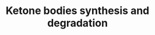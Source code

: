 ---
annotations:
- id: PW:0000069
  parent: classic metabolic pathway
  type: Pathway Ontology
  value: ketone bodies metabolic pathway
- id: PW:0000776
  parent: classic metabolic pathway
  type: Pathway Ontology
  value: ketone bodies biosynthetic pathway
- id: PW:0000777
  parent: classic metabolic pathway
  type: Pathway Ontology
  value: ketone bodies degradation pathway
authors:
- MaintBot
- Thomas
- Khanspers
- Ddigles
- Mkutmon
- Egonw
- Eweitz
description: 'Ketone bodies are three water-soluble compounds that are produced as
  by-products when fatty acids are broken down for energy in the liver and kidney.
  They are used as a source of energy in the heart and brain. In the brain, they are
  a vital source of energy during fasting.  Source: [[wikipedia:Ketone_bodies|Wikipedia]]'
last-edited: 2021-05-21
organisms:
- Bos taurus
redirect_from:
- /index.php/Pathway:WP1015
- /instance/WP1015
- /instance/WP1015_r117614
revision: r117614
schema-jsonld:
- '@context': https://schema.org/
  '@id': https://wikipathways.github.io/pathways/WP1015.html
  '@type': Dataset
  creator:
    '@type': Organization
    name: WikiPathways
  description: 'Ketone bodies are three water-soluble compounds that are produced
    as by-products when fatty acids are broken down for energy in the liver and kidney.
    They are used as a source of energy in the heart and brain. In the brain, they
    are a vital source of energy during fasting.  Source: [[wikipedia:Ketone_bodies|Wikipedia]]'
  keywords:
  - 3-Hydroxy-3-methylglutaryl-CoA
  - 3-Hydroxy-butyrate
  - ACAT1
  - Acetoacetate
  - Acetoacetyl-CoA
  - Acetyl-CoA
  - BDH1
  - HMGCL
  - HMGCS2
  - OXCT1
  license: CC0
  name: Ketone bodies synthesis and degradation
seo: CreativeWork
title: Ketone bodies synthesis and degradation
wpid: WP1015
---